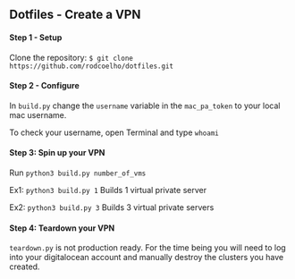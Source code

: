 ## Dotfiles - Create a VPN

#### Step 1 - Setup

Clone the repository: `$ git clone https://github.com/rodcoelho/dotfiles.git`

#### Step 2 - Configure

In `build.py` change the `username` variable in the `mac_pa_token` to your local mac username.

To check your username, open Terminal and type `whoami`

#### Step 3: Spin up your VPN

Run `python3 build.py number_of_vms`

Ex1: `python3 build.py 1` Builds 1 virtual private server

Ex2: `python3 build.py 3` Builds 3 virtual private servers

#### Step 4: Teardown your VPN

`teardown.py` is not production ready. For the time being you will need to log into your digitalocean account and 
manually destroy the clusters you have created. 


####